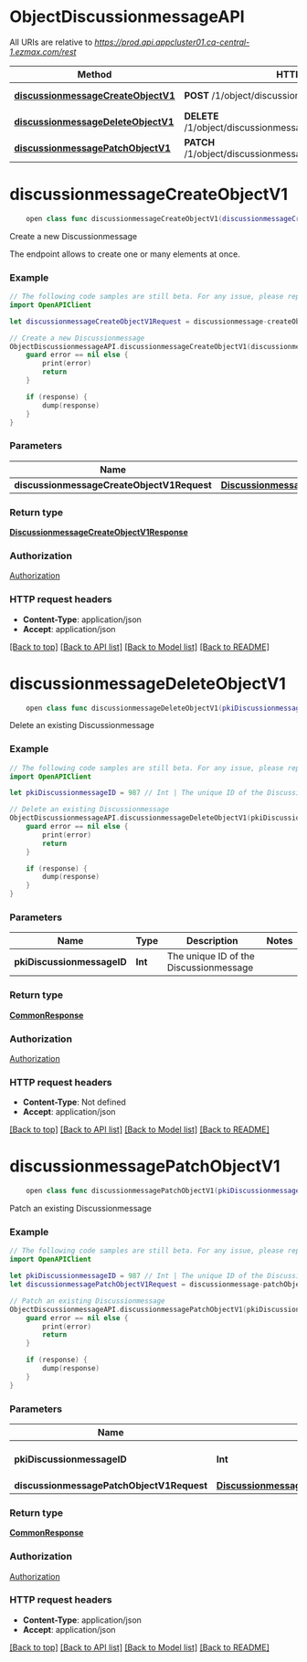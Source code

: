 # ObjectDiscussionmessageAPI

All URIs are relative to *https://prod.api.appcluster01.ca-central-1.ezmax.com/rest*

Method | HTTP request | Description
------------- | ------------- | -------------
[**discussionmessageCreateObjectV1**](ObjectDiscussionmessageAPI.md#discussionmessagecreateobjectv1) | **POST** /1/object/discussionmessage | Create a new Discussionmessage
[**discussionmessageDeleteObjectV1**](ObjectDiscussionmessageAPI.md#discussionmessagedeleteobjectv1) | **DELETE** /1/object/discussionmessage/{pkiDiscussionmessageID} | Delete an existing Discussionmessage
[**discussionmessagePatchObjectV1**](ObjectDiscussionmessageAPI.md#discussionmessagepatchobjectv1) | **PATCH** /1/object/discussionmessage/{pkiDiscussionmessageID} | Patch an existing Discussionmessage


# **discussionmessageCreateObjectV1**
```swift
    open class func discussionmessageCreateObjectV1(discussionmessageCreateObjectV1Request: DiscussionmessageCreateObjectV1Request, completion: @escaping (_ data: DiscussionmessageCreateObjectV1Response?, _ error: Error?) -> Void)
```

Create a new Discussionmessage

The endpoint allows to create one or many elements at once.

### Example
```swift
// The following code samples are still beta. For any issue, please report via http://github.com/OpenAPITools/openapi-generator/issues/new
import OpenAPIClient

let discussionmessageCreateObjectV1Request = discussionmessage-createObject-v1-Request(aObjDiscussionmessage: [discussionmessage-RequestCompound()]) // DiscussionmessageCreateObjectV1Request | 

// Create a new Discussionmessage
ObjectDiscussionmessageAPI.discussionmessageCreateObjectV1(discussionmessageCreateObjectV1Request: discussionmessageCreateObjectV1Request) { (response, error) in
    guard error == nil else {
        print(error)
        return
    }

    if (response) {
        dump(response)
    }
}
```

### Parameters

Name | Type | Description  | Notes
------------- | ------------- | ------------- | -------------
 **discussionmessageCreateObjectV1Request** | [**DiscussionmessageCreateObjectV1Request**](DiscussionmessageCreateObjectV1Request.md) |  | 

### Return type

[**DiscussionmessageCreateObjectV1Response**](DiscussionmessageCreateObjectV1Response.md)

### Authorization

[Authorization](../README.md#Authorization)

### HTTP request headers

 - **Content-Type**: application/json
 - **Accept**: application/json

[[Back to top]](#) [[Back to API list]](../README.md#documentation-for-api-endpoints) [[Back to Model list]](../README.md#documentation-for-models) [[Back to README]](../README.md)

# **discussionmessageDeleteObjectV1**
```swift
    open class func discussionmessageDeleteObjectV1(pkiDiscussionmessageID: Int, completion: @escaping (_ data: CommonResponse?, _ error: Error?) -> Void)
```

Delete an existing Discussionmessage



### Example
```swift
// The following code samples are still beta. For any issue, please report via http://github.com/OpenAPITools/openapi-generator/issues/new
import OpenAPIClient

let pkiDiscussionmessageID = 987 // Int | The unique ID of the Discussionmessage

// Delete an existing Discussionmessage
ObjectDiscussionmessageAPI.discussionmessageDeleteObjectV1(pkiDiscussionmessageID: pkiDiscussionmessageID) { (response, error) in
    guard error == nil else {
        print(error)
        return
    }

    if (response) {
        dump(response)
    }
}
```

### Parameters

Name | Type | Description  | Notes
------------- | ------------- | ------------- | -------------
 **pkiDiscussionmessageID** | **Int** | The unique ID of the Discussionmessage | 

### Return type

[**CommonResponse**](CommonResponse.md)

### Authorization

[Authorization](../README.md#Authorization)

### HTTP request headers

 - **Content-Type**: Not defined
 - **Accept**: application/json

[[Back to top]](#) [[Back to API list]](../README.md#documentation-for-api-endpoints) [[Back to Model list]](../README.md#documentation-for-models) [[Back to README]](../README.md)

# **discussionmessagePatchObjectV1**
```swift
    open class func discussionmessagePatchObjectV1(pkiDiscussionmessageID: Int, discussionmessagePatchObjectV1Request: DiscussionmessagePatchObjectV1Request, completion: @escaping (_ data: CommonResponse?, _ error: Error?) -> Void)
```

Patch an existing Discussionmessage



### Example
```swift
// The following code samples are still beta. For any issue, please report via http://github.com/OpenAPITools/openapi-generator/issues/new
import OpenAPIClient

let pkiDiscussionmessageID = 987 // Int | The unique ID of the Discussionmessage
let discussionmessagePatchObjectV1Request = discussionmessage-patchObject-v1-Request(objDiscussionmessage: discussionmessage-RequestPatch(fkiDiscussionmembershipIDActionrequired: 123, tDiscussionmessageContent: "tDiscussionmessageContent_example")) // DiscussionmessagePatchObjectV1Request | 

// Patch an existing Discussionmessage
ObjectDiscussionmessageAPI.discussionmessagePatchObjectV1(pkiDiscussionmessageID: pkiDiscussionmessageID, discussionmessagePatchObjectV1Request: discussionmessagePatchObjectV1Request) { (response, error) in
    guard error == nil else {
        print(error)
        return
    }

    if (response) {
        dump(response)
    }
}
```

### Parameters

Name | Type | Description  | Notes
------------- | ------------- | ------------- | -------------
 **pkiDiscussionmessageID** | **Int** | The unique ID of the Discussionmessage | 
 **discussionmessagePatchObjectV1Request** | [**DiscussionmessagePatchObjectV1Request**](DiscussionmessagePatchObjectV1Request.md) |  | 

### Return type

[**CommonResponse**](CommonResponse.md)

### Authorization

[Authorization](../README.md#Authorization)

### HTTP request headers

 - **Content-Type**: application/json
 - **Accept**: application/json

[[Back to top]](#) [[Back to API list]](../README.md#documentation-for-api-endpoints) [[Back to Model list]](../README.md#documentation-for-models) [[Back to README]](../README.md)

